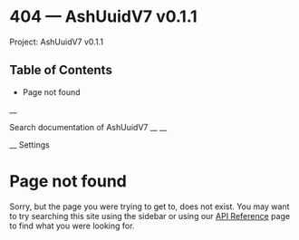 # 404 — AshUuidV7 v0.1.1

Project: AshUuidV7 v0.1.1

## Table of Contents

- Page not found

__

Search documentation of AshUuidV7 __ __

__ Settings

#  Page not found

Sorry, but the page you were trying to get to, does not exist. You may want to try searching this site using the sidebar or using our [API Reference](external_link) page to find what you were looking for.
